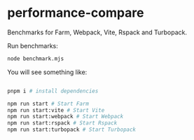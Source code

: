 # performance-compare
Benchmarks for Farm, Webpack, Vite, Rspack and Turbopack.

Run benchmarks:
```bash
node benchmark.mjs
```
You will see something like:
```txt

```

```bash
pnpm i # install dependencies

npm run start # Start Farm
npm run start:vite # Start Vite
npm run start:webpack # Start Webpack
npm run start:rspack # Start Rspack
npm run start:turbopack # Start Turbopack
```